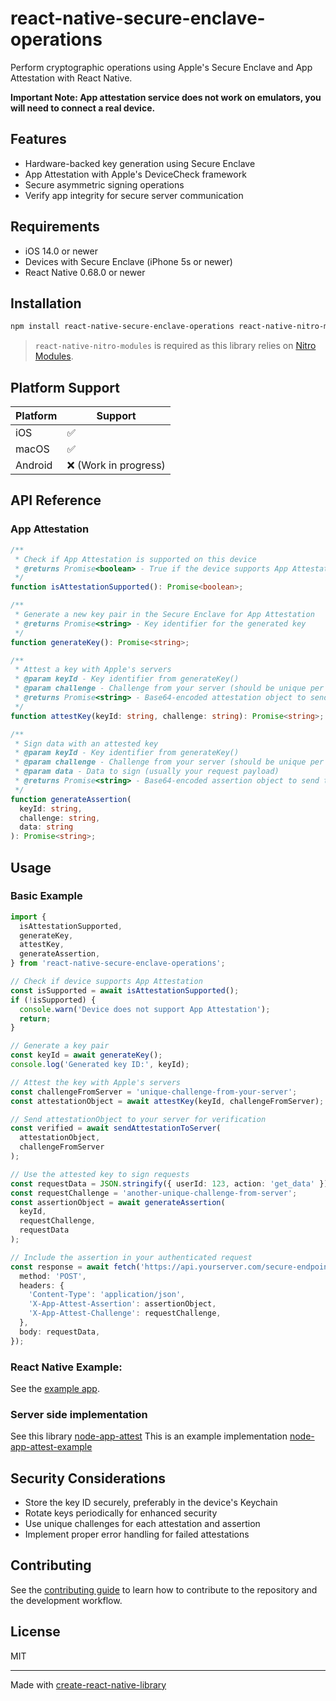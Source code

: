 # react-native-secure-enclave-operations

Perform cryptographic operations using Apple's Secure Enclave and App Attestation with React Native.

<b>Important Note: App attestation service does not work on emulators, you will need to connect a real device.</b>

## Features

- Hardware-backed key generation using Secure Enclave
- App Attestation with Apple's DeviceCheck framework
- Secure asymmetric signing operations
- Verify app integrity for secure server communication

## Requirements

- iOS 14.0 or newer
- Devices with Secure Enclave (iPhone 5s or newer)
- React Native 0.68.0 or newer

## Installation

```sh
npm install react-native-secure-enclave-operations react-native-nitro-modules
```

> `react-native-nitro-modules` is required as this library relies on [Nitro Modules](https://nitro.margelo.com/).

## Platform Support

| Platform | Support               |
| -------- | --------------------- |
| iOS      | ✅                    |
| macOS    | ✅                    |
| Android  | ❌ (Work in progress) |

## API Reference

### App Attestation

```typescript
/**
 * Check if App Attestation is supported on this device
 * @returns Promise<boolean> - True if the device supports App Attestation
 */
function isAttestationSupported(): Promise<boolean>;

/**
 * Generate a new key pair in the Secure Enclave for App Attestation
 * @returns Promise<string> - Key identifier for the generated key
 */
function generateKey(): Promise<string>;

/**
 * Attest a key with Apple's servers
 * @param keyId - Key identifier from generateKey()
 * @param challenge - Challenge from your server (should be unique per attestation)
 * @returns Promise<string> - Base64-encoded attestation object to send to your server
 */
function attestKey(keyId: string, challenge: string): Promise<string>;

/**
 * Sign data with an attested key
 * @param keyId - Key identifier from generateKey()
 * @param challenge - Challenge from your server (should be unique per request)
 * @param data - Data to sign (usually your request payload)
 * @returns Promise<string> - Base64-encoded assertion object to send to your server
 */
function generateAssertion(
  keyId: string,
  challenge: string,
  data: string
): Promise<string>;
```

## Usage

### Basic Example

```typescript
import {
  isAttestationSupported,
  generateKey,
  attestKey,
  generateAssertion,
} from 'react-native-secure-enclave-operations';

// Check if device supports App Attestation
const isSupported = await isAttestationSupported();
if (!isSupported) {
  console.warn('Device does not support App Attestation');
  return;
}

// Generate a key pair
const keyId = await generateKey();
console.log('Generated key ID:', keyId);

// Attest the key with Apple's servers
const challengeFromServer = 'unique-challenge-from-your-server';
const attestationObject = await attestKey(keyId, challengeFromServer);

// Send attestationObject to your server for verification
const verified = await sendAttestationToServer(
  attestationObject,
  challengeFromServer
);

// Use the attested key to sign requests
const requestData = JSON.stringify({ userId: 123, action: 'get_data' });
const requestChallenge = 'another-unique-challenge-from-server';
const assertionObject = await generateAssertion(
  keyId,
  requestChallenge,
  requestData
);

// Include the assertion in your authenticated request
const response = await fetch('https://api.yourserver.com/secure-endpoint', {
  method: 'POST',
  headers: {
    'Content-Type': 'application/json',
    'X-App-Attest-Assertion': assertionObject,
    'X-App-Attest-Challenge': requestChallenge,
  },
  body: requestData,
});
```

### React Native Example:

See the [example app](https://github.com/niteshbalusu11/react-native-secure-enclave-operations/tree/main/example).

### Server side implementation
See this library [node-app-attest](https://github.com/uebelack/node-app-attest)
This is an example implementation [node-app-attest-example](https://github.com/uebelack/node-app-attest-example)

## Security Considerations

- Store the key ID securely, preferably in the device's Keychain
- Rotate keys periodically for enhanced security
- Use unique challenges for each attestation and assertion
- Implement proper error handling for failed attestations

## Contributing

See the [contributing guide](CONTRIBUTING.md) to learn how to contribute to the repository and the development workflow.

## License

MIT

---

Made with [create-react-native-library](https://github.com/callstack/react-native-builder-bob)
